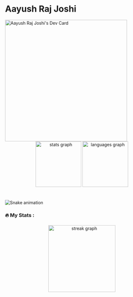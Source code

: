 <h1>Aayush Raj Joshi</h1>
<a href="https://app.daily.dev/TheARJ"><img src="https://api.daily.dev/devcards/77f4bccc0a7140f694c4d9e41d4c933e.png?r=6dq" width="400" alt="Aayush Raj Joshi's Dev Card"/></a>

<div align="center">
  <img src="https://github-readme-stats.vercel.app/api?username=The-ARJ&hide_title=false&hide_rank=false&show_icons=true&include_all_commits=true&count_private=true&disable_animations=false&theme=dracula&locale=en&hide_border=false" height="150" alt="stats graph"  />
  <img src="https://github-readme-stats.vercel.app/api/top-langs?username=The-ARJ&locale=en&hide_title=false&layout=compact&card_width=320&langs_count=5&theme=dracula&hide_border=false" height="150" alt="languages graph"  />
</div>

###

<br clear="both">

<img src="https://raw.githubusercontent.com/maurodesouza/maurodesouza/output/snake.svg" alt="Snake animation" />

###


<h3 align="left">🔥   My Stats :</h3>

###

<div align="center">
  <img src="https://streak-stats.demolab.com?user=The-ARJ&locale=en&mode=daily&theme=dark&hide_border=false&border_radius=5&order=3" height="220" alt="streak graph"  />
</div>

###
